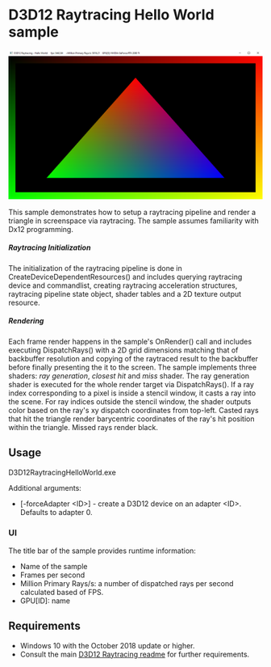 # D3D12 Raytracing Hello World sample
![D3D12 Raytracing Hello World GUI](Screenshot.png)

This sample demonstrates how to setup a raytracing pipeline and render a triangle in screenspace via raytracing. The sample assumes familiarity with Dx12 programming.

##### Raytracing Initialization
The initialization of the raytracing pipeline is done in CreateDeviceDependentResources() and includes querying raytracing device and commandlist, creating raytracing acceleration structures, raytracing pipeline state object, shader tables and a 2D texture output resource.

##### Rendering
Each frame render happens in the sample's OnRender() call and includes executing DispatchRays() with a 2D grid dimensions matching that of backbuffer resolution and copying of the raytraced result to the backbuffer before finally presenting the it to the screen. The sample implements three shaders: *ray generation*, *closest hit* and *miss* shader. The ray generation shader is executed for the whole render target via DispatchRays(). If a ray index corresponding to a pixel is inside a stencil window, it casts a ray into the scene. For ray indices outside the stencil window, the shader outputs color based on the ray's xy dispatch coordinates from top-left. Casted rays that hit the triangle render barycentric coordinates of the ray's hit position within the triangle. Missed rays render black.

## Usage
D3D12RaytracingHelloWorld.exe 

Additional arguments:
  * [-forceAdapter \<ID>] - create a D3D12 device on an adapter \<ID>. Defaults to adapter 0.

### UI
The title bar of the sample provides runtime information:
* Name of the sample
* Frames per second
* Million Primary Rays/s: a number of dispatched rays per second calculated based of FPS.
* GPU[ID]: name

## Requirements
* Windows 10 with the October 2018 update or higher.
* Consult the main [D3D12 Raytracing readme](../../readme.md) for further requirements.